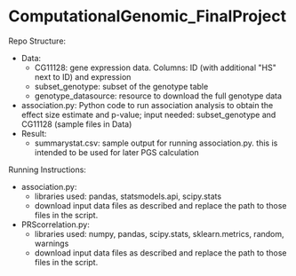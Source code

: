 # ComputationalGenomic_FinalProject

Repo Structure:
- Data:
  - CG11128: gene expression data. Columns: ID (with additional "HS" next to ID) and expression
  - subset_genotype: subset of the genotype table
  - genotype_datasource: resource to download the full genotype data
- association.py: Python code to run association analysis to obtain the effect size estimate and p-value; input needed: subset_genotype and CG11128 (sample files in Data)
- Result:
  - summarystat.csv: sample output for running association.py. this is intended to be used for later PGS calculation


Running Instructions:
- association.py:
  - libraries used: pandas, statsmodels.api, scipy.stats
  - download input data files as described and replace the path to those files in the script. 
- PRScorrelation.py:
  - libraries used: numpy, pandas, scipy.stats, sklearn.metrics, random, warnings
  - download input data files as described and replace the path to those files in the script. 
